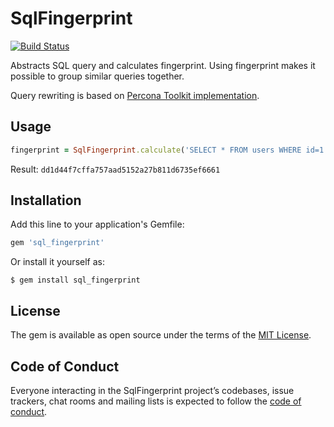 # SqlFingerprint

[![Build Status](https://travis-ci.org/vinted/sql_fingerprint.svg?branch=master)](https://travis-ci.org/vinted/sql_fingerprint)

Abstracts SQL query and calculates fingerprint. 
Using fingerprint makes it possible to group similar queries together.

Query rewriting is based on [Percona Toolkit implementation](https://github.com/percona/percona-toolkit/blob/b118e39d1057058b59f0a606946f189f640a693e/lib/QueryRewriter.pm#L147).

## Usage

```ruby
fingerprint = SqlFingerprint.calculate('SELECT * FROM users WHERE id=1') 
```

Result: `dd1d44f7cffa757aad5152a27b811d6735ef6661`

## Installation

Add this line to your application's Gemfile:

```ruby
gem 'sql_fingerprint'
```

Or install it yourself as:

    $ gem install sql_fingerprint

## License

The gem is available as open source under the terms of the [MIT License](https://opensource.org/licenses/MIT).

## Code of Conduct

Everyone interacting in the SqlFingerprint project’s codebases, issue trackers, chat rooms and mailing lists is expected to follow the [code of conduct](https://github.com/vinted/sql_fingerprint/blob/master/CODE_OF_CONDUCT.md).
